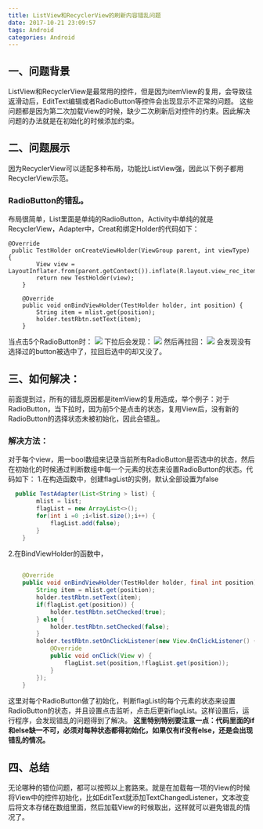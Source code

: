 ```yaml
---
title: ListView和RecyclerView的刷新内容错乱问题
date: 2017-10-21 23:09:57
tags: Android
categories: Android
---
```


## 一、问题背景
ListView和RecyclerView是最常用的控件，但是因为itemView的复用，会导致往返滑动后，EditText编辑或者RadioButton等控件会出现显示不正常的问题。<!--more--> 这些问题都是因为第二次加载View的时候，缺少二次刷新后对控件的约束。因此解决问题的办法就是在初始化的时候添加约束。

## 二、问题展示

因为RecyclerView可以适配多种布局，功能比ListView强，因此以下例子都用RecyclerView示范。
### RadioButton的错乱。
布局很简单，List里面是单纯的RadioButton，Activity中单纯的就是RecyclerView，Adapter中，Creat和绑定Holder的代码如下：
```
@Override
 public TestHolder onCreateViewHolder(ViewGroup parent, int viewType) {
        View view = LayoutInflater.from(parent.getContext()).inflate(R.layout.view_rec_item,parent,false);
        return new TestHolder(view);
    }

    @Override
    public void onBindViewHolder(TestHolder holder, int position) {
        String item = mlist.get(position);
        holder.testRbtn.setText(item);
    }
```
当点击5个RadioButton时：
![](http://wiki.hrsoft.net/uploads/201705/59258a9abf0e9_59258a9a.png)
下拉后会发现：
![](http://wiki.hrsoft.net/uploads/201705/59258af4d792e_59258af4.png)
然后再拉回：
![](http://wiki.hrsoft.net/uploads/201705/59258b032da49_59258b03.png)
会发现没有选择过的button被选中了，拉回后选中的却又没了。


## 三、如何解决：
前面提到过，所有的错乱原因都是itemView的复用造成，举个例子：对于RadioButton，当下拉时，因为前5个是点击的状态，复用View后，没有新的RadioButton的选择状态未被初始化，因此会错乱。

### 解决方法：
对于每个view，用一bool数组来记录当前所有RadioButton是否选中的状态，然后在初始化的时候通过判断数组中每一个元素的状态来设置RadioButton的状态。代码如下：
1.在构造函数中，创建flagList的实例，默认全部设置为false
```java
  public TestAdapter(List<String > list) {
        mlist = list;
        flagList = new ArrayList<>();
        for(int i =0 ;i<list.size();i++) {
            flagList.add(false);
        }
    }
```
2.在BindViewHolder的函数中，

```java

    @Override
    public void onBindViewHolder(TestHolder holder, final int position) {
        String item = mlist.get(position);
        holder.testRbtn.setText(item);
        if(flagList.get(position)) {
            holder.testRbtn.setChecked(true);
        } else {
            holder.testRbtn.setChecked(false);
        }
        holder.testRbtn.setOnClickListener(new View.OnClickListener() {
            @Override
            public void onClick(View v) {
                flagList.set(position,!flagList.get(position));
            }
        });
    }
```

这里对每个RadioButton做了初始化，判断flagList的每个元素的状态来设置RadioButton的状态，并且设置点击监听，点击后更新flagList。这样设置后，运行程序，会发现错乱的问题得到了解决。
**这里特别特别要注意一点：代码里面的if和else缺一不可，必须对每种状态都得初始化，如果仅有if没有else，还是会出现错乱的情况。**

## 四、总结

无论哪种的错位问题，都可以按照以上套路来。就是在加载每一项的View的时候将View中的控件初始化，比如EditText就添加TextChangedListener，文本改变后将文本存储在数组里面，然后加载View的时候取出，这样就可以避免错乱的情况了。